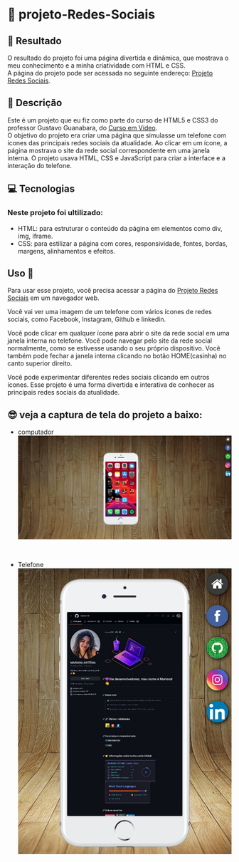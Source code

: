 # 🚀 projeto-Redes-Sociais

## 🔗 Resultado

O resultado do projeto foi uma página divertida e dinâmica, que mostrava o meu conhecimento e a minha criatividade com HTML e CSS. <br>
 A página do projeto pode ser acessada no seguinte endereço: [Projeto Redes Sociais](https://mariana549.github.io/projeto-redes-sociais/).

## 📝 Descrição

Este é um projeto que eu fiz como parte do curso de HTML5 e CSS3 do professor Gustavo Guanabara, do [Curso em Vídeo](https://www.cursoemvideo.com). 
<br>
O objetivo do projeto era criar uma página que simulasse um telefone com ícones das principais redes sociais da atualidade. Ao clicar em um ícone, a página mostrava o site da rede social correspondente em uma janela interna. O projeto usava HTML, CSS e JavaScript para criar a interface e a interação do telefone.

## 💻 Tecnologias

### Neste projeto foi ultilizado:
- HTML: para estruturar o conteúdo da página em elementos como div, img, iframe.
- CSS: para estilizar a página com cores, responsividade, fontes, bordas, margens, alinhamentos e efeitos.

## Uso 🚀
 Para usar esse projeto, você precisa acessar a página do [Projeto Redes Sociais](https://mariana549.github.io/projeto-redes-sociais/) em um navegador web. <br>

 Você vai ver uma imagem de um telefone com vários ícones de redes sociais, como Facebook, Instagram, Github e linkedin. <br>

  Você pode clicar em qualquer ícone para abrir o site da rede social em uma janela interna no telefone. Você pode navegar pelo site da rede social normalmente, como se estivesse usando o seu próprio dispositivo. Você também pode fechar a janela interna clicando no botão HOME(casinha) no canto superior direito. <br>

   Você pode experimentar diferentes redes sociais clicando em outros ícones. Esse projeto é uma forma divertida e interativa de conhecer as principais redes sociais da atualidade.

## 😎 veja a captura de tela do projeto a baixo:
- computador
![computador](capturas/desktop-projeto-redes-sociais.png)

<br>

- Telefone <br>
![telefone](capturas/telefone-projeto-redes-sociais.png)
